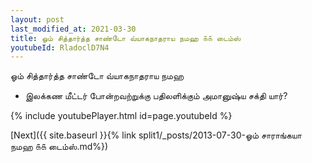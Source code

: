 ```yaml
---
layout: post
last_modified_at: 2021-03-30
title: ஓம் சித்தார்த்த சாண்டோ வ்யாகநாதராய நமஹ ௧௧ டைம்ஸ்
youtubeId: RladoclD7N4
---
```

 
 
 ஓம் சித்தார்த்த சாண்டோ வ்யாகநாதராய நமஹ  
 
 -  இலக்கண மீட்டர் போன்றவற்றுக்கு பதிலளிக்கும் அமானுஷ்ய சக்தி யார்? 
 
  
 
  
 
 
 
 
 
 


{% include youtubePlayer.html id=page.youtubeId %}
 
[Next]({{ site.baseurl }}{% link  split1/_posts/2013-07-30-ஓம் சாராங்கயா நமஹ ௧௧ டைம்ஸ்.md%})
 

